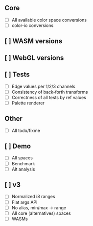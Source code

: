 ## Core

  * [ ] All available color space conversions
  * [ ] color-io conversions

## [ ] WASM versions

## [ ] WebGL versions

## [ ] Tests
  * [ ] Edge values per 1/2/3 channels
  * [ ] Consistency of back-forth transforms
  * [ ] Correctness of all tests by ref values
  * [ ] Palette renderer

## Other

  * [ ] All todo/fixme

## [ ] Demo

  * [ ] All spaces
  * [ ] Benchmark
  * [ ] Alt analysis

## [ ] v3
  * [ ] Normalized i8 ranges
  * [ ] Flat args API
  * [ ] No alias, min/max -> range
  * [ ] All core (alternatives) spaces
  * [ ] WASMs
